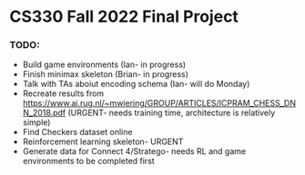 # CS330 Fall 2022 Final Project

### TODO:
- Build game environments (Ian- in progress)
- Finish minimax skeleton (Brian- in progress)
- Talk with TAs aboiut encoding schema (Ian- will do Monday)
- Recreate results from https://www.ai.rug.nl/~mwiering/GROUP/ARTICLES/ICPRAM_CHESS_DNN_2018.pdf (URGENT- needs training time, architecture is relatively simple)
- Find Checkers dataset online
- Reinforcement learning skeleton- URGENT
- Generate data for Connect 4/Stratego- needs RL and game environments to be completed first


